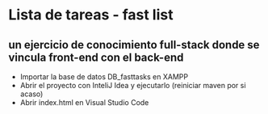# Lista de tareas - fast list
## un ejercicio de conocimiento full-stack donde se vincula front-end con el back-end

* Importar la base de datos DB_fasttasks en XAMPP
* Abrir el proyecto con InteliJ Idea y ejecutarlo (reiniciar maven por si acaso)
* Abrir index.html en Visual Studio Code

<br>
<br>
